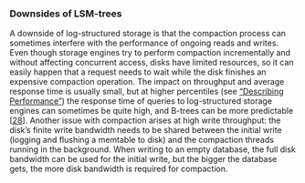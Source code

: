 ### Downsides of LSM-trees 
A downside of log-structured storage is that the compaction process can sometimes interfere with the
performance of ongoing reads and writes. Even though storage engines try to perform compaction
incrementally and without affecting concurrent access, disks have limited resources, so it can
easily happen that a request needs to wait while the disk finishes an expensive compaction
operation. The impact on throughput and average response time is usually small, but at higher
percentiles (see [“Describing Performance”](ch01.html#sec_introduction_percentiles)) the response time of queries to log-structured
storage engines can sometimes be quite high, and B-trees can be more predictable
[[28](ch03.html#Mutsuzaki2011wx)]. 
Another issue with compaction arises at high write throughput: the disk’s finite write bandwidth
needs to be shared between the initial write (logging and flushing a
memtable to disk) and the
compaction threads running in the background. When writing to an empty database, the full disk
bandwidth can be used for the initial write, but the bigger the database gets, the more disk
bandwidth is required for compaction.